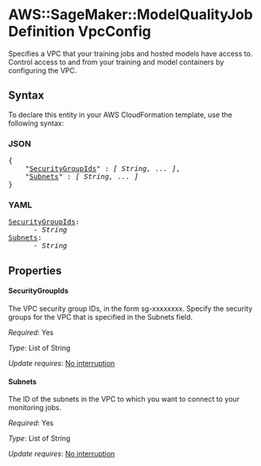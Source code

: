 # AWS::SageMaker::ModelQualityJobDefinition VpcConfig

Specifies a VPC that your training jobs and hosted models have access to. Control access to and from your training and model containers by configuring the VPC.

## Syntax

To declare this entity in your AWS CloudFormation template, use the following syntax:

### JSON

<pre>
{
    "<a href="#securitygroupids" title="SecurityGroupIds">SecurityGroupIds</a>" : <i>[ String, ... ]</i>,
    "<a href="#subnets" title="Subnets">Subnets</a>" : <i>[ String, ... ]</i>
}
</pre>

### YAML

<pre>
<a href="#securitygroupids" title="SecurityGroupIds">SecurityGroupIds</a>: <i>
      - String</i>
<a href="#subnets" title="Subnets">Subnets</a>: <i>
      - String</i>
</pre>

## Properties

#### SecurityGroupIds

The VPC security group IDs, in the form sg-xxxxxxxx. Specify the security groups for the VPC that is specified in the Subnets field.

_Required_: Yes

_Type_: List of String

_Update requires_: [No interruption](https://docs.aws.amazon.com/AWSCloudFormation/latest/UserGuide/using-cfn-updating-stacks-update-behaviors.html#update-no-interrupt)

#### Subnets

The ID of the subnets in the VPC to which you want to connect to your monitoring jobs.

_Required_: Yes

_Type_: List of String

_Update requires_: [No interruption](https://docs.aws.amazon.com/AWSCloudFormation/latest/UserGuide/using-cfn-updating-stacks-update-behaviors.html#update-no-interrupt)

